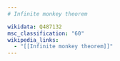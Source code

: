 ```yaml
---
# Infinite monkey theorem

wikidata: Q487132
msc_classification: "60"
wikipedia_links:
  - "[[Infinite monkey theorem]]"
---
```

